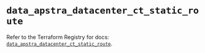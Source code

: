 # `data_apstra_datacenter_ct_static_route`

Refer to the Terraform Registry for docs: [`data_apstra_datacenter_ct_static_route`](https://registry.terraform.io/providers/juniper/apstra/0.94.0/docs/data-sources/datacenter_ct_static_route).
